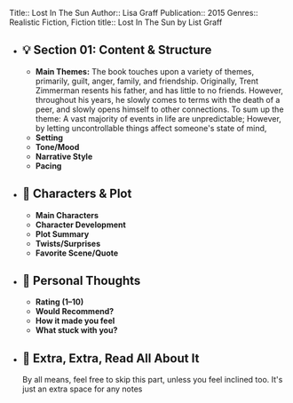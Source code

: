 Title:: Lost In The Sun
Author:: Lisa Graff
Publication:: 2015
Genres:: Realistic Fiction, Fiction
title:: Lost In The Sun by List Graff

- ## 💡 Section 01: Content & Structure
	- **Main Themes:**
	  The book touches upon a variety of themes, primarily, guilt, anger, family, and friendship. Originally, Trent Zimmerman resents his father, and has little to no friends. However, throughout his years, he slowly comes to terms with the death of a peer, and slowly opens himself to other connections. To sum up the theme:
	  A vast majority of events in life are unpredictable; However, by letting uncontrollable things affect someone's state of mind,
	- **Setting**
	- **Tone/Mood**
	- **Narrative Style**
	- **Pacing**
- ## 🧠 Characters & Plot
	- **Main Characters**
	- **Character Development**
	- **Plot Summary**
	- **Twists/Surprises**
	- **Favorite Scene/Quote**
- ## 💭 Personal Thoughts
	- **Rating (1–10)**
	- **Would Recommend?**
	- **How it made you feel**
	- **What stuck with you?**
- ## 📰 Extra, Extra, Read All About It
  By all means, feel free to skip this part, unless you feel inclined too. It's just an extra space for any notes